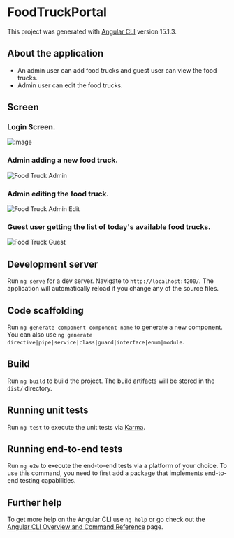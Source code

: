 # FoodTruckPortal

This project was generated with [Angular CLI](https://github.com/angular/angular-cli) version 15.1.3.

## About the application

- An admin user can add food trucks and guest user can view the food trucks.
- Admin user can edit the food trucks.

## Screen

### Login Screen.
![image](https://user-images.githubusercontent.com/29925515/224546989-5bd8750f-e9a2-4328-983c-88e87c83b794.png)

### Admin adding a new food truck.
![Food Truck Admin](https://user-images.githubusercontent.com/29925515/224546889-6acb3aa6-c6ab-4e40-909c-a2682fa2e9a9.gif)

### Admin editing the food truck.
![Food Truck Admin Edit](https://user-images.githubusercontent.com/29925515/224549308-3d5dee22-93a1-4203-b030-ff9a965ef937.gif)

### Guest user getting the list of today's available food trucks.
![Food Truck Guest](https://user-images.githubusercontent.com/29925515/224548448-763f2daf-3cfc-443f-a8fd-4d0454c10572.gif)


## Development server

Run `ng serve` for a dev server. Navigate to `http://localhost:4200/`. The application will automatically reload if you change any of the source files.

## Code scaffolding

Run `ng generate component component-name` to generate a new component. You can also use `ng generate directive|pipe|service|class|guard|interface|enum|module`.

## Build

Run `ng build` to build the project. The build artifacts will be stored in the `dist/` directory.

## Running unit tests

Run `ng test` to execute the unit tests via [Karma](https://karma-runner.github.io).

## Running end-to-end tests

Run `ng e2e` to execute the end-to-end tests via a platform of your choice. To use this command, you need to first add a package that implements end-to-end testing capabilities.

## Further help

To get more help on the Angular CLI use `ng help` or go check out the [Angular CLI Overview and Command Reference](https://angular.io/cli) page.
